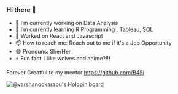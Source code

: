 ### Hi there 👋


- 🔭 I’m currently working on Data Analysis 
- 🌱 I’m currently learning R Programming , Tableau, SQL
- 🔭 Worked on React and Javascript
- 📫 How to reach me: Reach out to me if it's a Job Opportunity 
- 😄 Pronouns: She/Her
- ⚡ Fun fact: I like wolves and anime?!!!

Forever Greatful to my mentor https://github.com/B45i

<!--
**varshanookarapu/varshanookarapu** is a ✨ _special_ ✨ repository because its `README.md` (this file) appears on your GitHub profile.

Here are some ideas to get you started:

- 🔭 I’m currently working on Data Analysis 
- 🌱 I’m currently learning R Programming , Tableau, SQL
- 🔭 Worked on React and Javascript
- 👯 I’m looking to collaborate on
- 🤔 I’m looking for help with ...
- 💬 Ask me about ...
- 📫 How to reach me: Reach out to me if it's a Job Opportunity else DON'T
- 😄 Pronouns: She/Her
- ⚡ Fun fact: I like wolves and anime?!!!
-->
[![@varshanookarapu's Holopin board](https://holopin.me/varshanookarapu)](https://holopin.io/@varshanookarapu)
